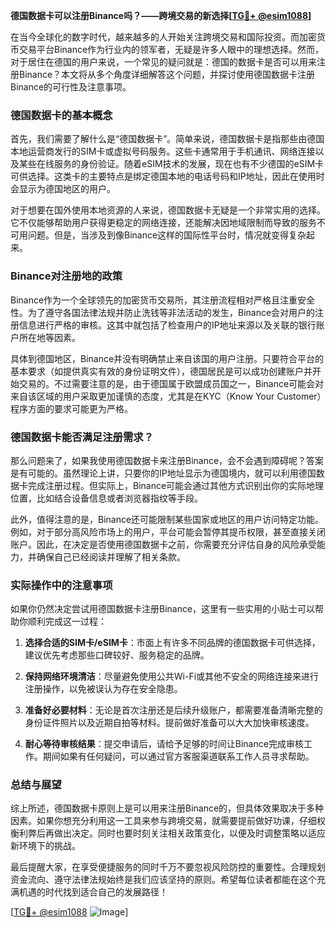 **德国数据卡可以注册Binance吗？——跨境交易的新选择[[TG💪+ @esim1088](https://t.me/s/esim1088)]**

在当今全球化的数字时代，越来越多的人开始关注跨境交易和国际投资。而加密货币交易平台Binance作为行业内的领军者，无疑是许多人眼中的理想选择。然而，对于居住在德国的用户来说，一个常见的疑问就是：德国的数据卡是否可以用来注册Binance？本文将从多个角度详细解答这个问题，并探讨使用德国数据卡注册Binance的可行性及注意事项。

### 德国数据卡的基本概念

首先，我们需要了解什么是“德国数据卡”。简单来说，德国数据卡是指那些由德国本地运营商发行的SIM卡或虚拟号码服务。这些卡通常用于手机通讯、网络连接以及某些在线服务的身份验证。随着eSIM技术的发展，现在也有不少德国的eSIM卡可供选择。这类卡的主要特点是绑定德国本地的电话号码和IP地址，因此在使用时会显示为德国地区的用户。

对于想要在国外使用本地资源的人来说，德国数据卡无疑是一个非常实用的选择。它不仅能够帮助用户获得更稳定的网络连接，还能解决因地域限制而导致的服务不可用问题。但是，当涉及到像Binance这样的国际性平台时，情况就变得复杂起来。

### Binance对注册地的政策

Binance作为一个全球领先的加密货币交易所，其注册流程相对严格且注重安全性。为了遵守各国法律法规并防止洗钱等非法活动的发生，Binance会对用户的注册信息进行严格的审核。这其中就包括了检查用户的IP地址来源以及关联的银行账户所在地等因素。

具体到德国地区，Binance并没有明确禁止来自该国的用户注册。只要符合平台的基本要求（如提供真实有效的身份证明文件），德国居民是可以成功创建账户并开始交易的。不过需要注意的是，由于德国属于欧盟成员国之一，Binance可能会对来自该区域的用户采取更加谨慎的态度，尤其是在KYC（Know Your Customer）程序方面的要求可能更为严格。

### 德国数据卡能否满足注册需求？

那么问题来了，如果我使用德国数据卡来注册Binance，会不会遇到障碍呢？答案是有可能的。虽然理论上讲，只要你的IP地址显示为德国境内，就可以利用德国数据卡完成注册过程。但实际上，Binance可能会通过其他方式识别出你的实际地理位置，比如结合设备信息或者浏览器指纹等手段。

此外，值得注意的是，Binance还可能限制某些国家或地区的用户访问特定功能。例如，对于部分高风险市场上的用户，平台可能会暂停其提币权限，甚至直接关闭账户。因此，在决定是否使用德国数据卡之前，你需要充分评估自身的风险承受能力，并确保自己已经阅读并理解了相关条款。

### 实际操作中的注意事项

如果你仍然决定尝试用德国数据卡注册Binance，这里有一些实用的小贴士可以帮助你顺利完成这一过程：

1. **选择合适的SIM卡/eSIM卡**：市面上有许多不同品牌的德国数据卡可供选择，建议优先考虑那些口碑较好、服务稳定的品牌。
   
2. **保持网络环境清洁**：尽量避免使用公共Wi-Fi或其他不安全的网络连接来进行注册操作，以免被误认为存在安全隐患。
   
3. **准备好必要材料**：无论是首次注册还是后续升级账户，都需要准备清晰完整的身份证件照片以及近期自拍等材料。提前做好准备可以大大加快审核速度。
   
4. **耐心等待审核结果**：提交申请后，请给予足够的时间让Binance完成审核工作。期间如果有任何疑问，可以通过官方客服渠道联系工作人员寻求帮助。

### 总结与展望

综上所述，德国数据卡原则上是可以用来注册Binance的，但具体效果取决于多种因素。如果你想充分利用这一工具来参与跨境交易，就需要提前做好功课，仔细权衡利弊后再做出决定。同时也要时刻关注相关政策变化，以便及时调整策略以适应新环境下的挑战。

最后提醒大家，在享受便捷服务的同时千万不要忽视风险防控的重要性。合理规划资金流向、遵守法律法规始终是我们应该坚持的原则。希望每位读者都能在这个充满机遇的时代找到适合自己的发展路径！

[[TG💪+ @esim1088](https://t.me/s/esim1088) ![Image](https://i.postimg.cc/4NQfJmqS/Snipaste-2025-05-13-00-14-12.png)]